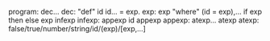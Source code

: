 program:    dec...
dec:        "def" id id... = exp.
exp:        exp "where" (id = exp),...
            if exp then else exp
            infexp
infexp:     appexp id appexp
appexp:     atexp... atexp
atexp:      false/true/number/string/id/(exp)/[exp,...]

